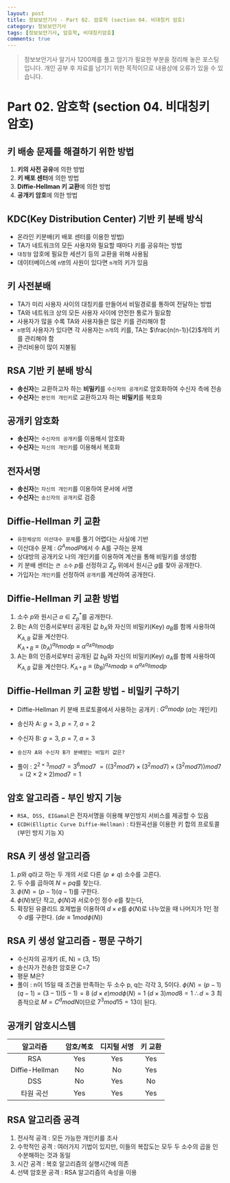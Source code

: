 ```yaml
---
layout: post
title: 정보보안기사 - Part 02. 암호학 (section 04. 비대칭키 암호)
category: 정보보안기사
tags: [정보보안기사, 암호학, 비대칭키암호]
comments: true
---
```

> 정보보안기사 알기사 1200제를 풀고 암기가 필요한 부분을 정리해 놓은 포스팅입니다.
개인 공부 후 자료를 남기기 위한 목적이므로 내용상에 오류가 있을 수 있습니다.

# Part 02. 암호학 (section 04. 비대칭키 암호)
## 키 배송 문제를 해결하기 위한 방법
1. **키의 사전 공유**에 의한 방법
2. **키 배포 센터**에 의한 방법
3. **Diffie-Hellman 키 교환**에 의한 방법
4. **공개키 암호**에 의한 방법

## KDC(Key Distribution Center) 기반 키 분배 방식
- 온라인 키분배(키 배포 센터를 이용한 방법)
- TA가 네트워크의 모든 사용자와 필요할 때마다 키를 공유하는 방법
- `대칭형` 암호에 필요한 세션기 등의 교환을 위해 사용됨
- 데이터베이스에 `n명`의 사원이 있다면 `n개`의 키가 있음

## 키 사전분배
- TA가 미리 사용자 사이의 대칭키를 만들어서 비밀경로를 통하여 전달하는 방법
- TA와 네트워크 상의 모든 사용자 사이에 안전한 통로가 필요함
- 사용자가 많을 수록 TA와 사용자들은 많은 키를 관리해야 함
- `n명`의 사용자가 있다면 각 사용자는 `n개`의 키를, TA는 $\frac{n(n-1)}{2}$개의 키를 관리해야 함
- 관리비용이 많이 지불됨

## RSA 기반 키 분배 방식
- **송신자**는 교환하고자 하는 **비밀키**를 `수신자의 공개키`로 암호화하여 수신자 측에 전송
- **수신자**는 `본인의 개인키`로 교환하고자 하는 **비밀키**를 복호화

## 공개키 암호화
- **송신자**는 `수신자의 공개키`를 이용해서 암호화
- **수신자**는 `자신의 개인키`를 이용해서 복호화

## 전자서명
- **송신자**는 `자신의 개인키`를 이용하여 문서에 서명
- **수신자**는 `송신자의 공개키`로 검증

## Diffie-Hellman 키 교환
- `유한체상의 이산대수 문제`를 풀기 어렵다는 사실에 기반
- 이산대수 문제 : $G^AmodP$에서 수 A를 구하는 문제
- 상대방의 공개키오 나의 개인키를 이용하여 계산을 통해 비밀키를 생성함
- 키 분배 센터는 `큰 소수` $p$를 선정하고 $Z_p$ 위에서 원시근 $g$를 찾아 공개한다.
- 가입자는 `개인키`를 선정하여 `공개키`를 계산하여 공개한다.

## Diffie-Hellman 키 교환 방법
1. 소수 $p$와 원시근 $a\in{Z_p}^*$를 공개한다.
2. B는 A의 인증서로부터 공개된 값 $b_A$와 자신의 비밀키(Key) $a_B$를 함께 사용하여 $K_{A,B}$ 값을 계산한다.  
	$K_{A*B}\equiv(b_A)^{a_B}mod p\equiv \alpha^{a_Aa_B}mod p$
3. A는 B의 인증서로부터 공개된 값 $b_B$와 자신의 비밀키(Key) $a_A$를 함께 사용하여 $K_{A,B}$ 값을 계산한다.
	$K_{A*B}\equiv(b_B)^{a_A}mod p\equiv \alpha^{a_Aa_B}mod p$

## Diffie-Hellman 키 교환 방법 - 비밀키 구하기
-  Diffie-Hellman 키 분배 프로토콜에서 사용하는 공개키 : $G^a mod p$ ($a$는 개인키)
- 송신자 A: $g=3$, $p=7$, $a=2$
- 수신자 B: $g=3$, $p=7$, $a=3$

- `송신자 A와 수신자 B가 분배받는 비밀키 값은?`
- 풀이 :
	$2^{2\times3} mod 7 = 3^6 mod 7$
	$= ((3^2 mod 7)\times(3^2 mod 7) \times(3^2 mod 7)) mod 7$
	$=(2\times2\times2) mod 7 = 1$

## 암호 알고리즘 - 부인 방지 기능
- `RSA, DSS, EIGamal`은 전자서명을 이용해 부인방지 서비스를 제공할 수 있음
- `ECDH(Elliptic Curve Diffie-Hellman)` : 타원곡선을 이용한 키 합의 프로토콜(부인 방지 기능 X)

## RSA 키 생성 알고리즘
1. $p$와 $q$라고 하는 두 개의 서로 다른 $(p\ne q)$ 소수를 고른다.
2. 두 수를 곱하여 $N=pq$를 찾는다.
3. $\phi(N)=(p-1)(q-1)$를 구한다.
4. $\phi(N)$보단 작고, $\phi(N)$과 서로수인 정수 $e$를 찾는다,
5. 확장된 유클리드 호제법을 이용하여 $d\times e$를 $\phi(N)$로 나누었을 때 나머지가 1인 정수 $d$를 구한다. $(de \equiv 1 mod \phi(N))$

## RSA 키 생성 알고리즘 - 평문 구하기
- 수신자의 공개키 (E, N) = (3, 15)
- 송신자가 전송한 암호문 C=7
- 평문 M은?
- 풀이 :
	n이 15일 때 조건을 만족하는 두 소수 p, q는 각각 3, 5이다.
	$\phi(N)=(p-1)(q-1) = (3-1)(5-1) = 8$
	$(d\times e) mod \phi(N) = 1$
	$(d\times3) mod 8 = 1$
	$\therefore d=3$
	최종적으로 $M=C^d mod N$이므로 $7^3 mod 15=13$이 된다.

## 공개키 암호시스템

| 알고리즘 | 암호/복호 | 디지털 서명 | 키 교환 |
| :------------: | :-----------: | :------------: | :------------: |
| RSA | Yes | Yes | Yes |
| Diffie-Hellman | No | No | Yes |
| DSS | No | Yes | No |
| 타원 곡선 | Yes | Yes | Yes |

## RSA 알고리즘 공격
1. 전사적 공격 : 모든 가능한 개인키를 조사
2. 수학적인 공격 : 여러가지 기법이 있지만, 이들의 복잡도는 모두 두 소수의 곱을 인수분해하는 것과 동일
3. 시간 공격 : 복호 알고리즘의 실행시간에 의존
4. 선택 암호문 공격 :  RSA 알고리즘의 속성을 이용
